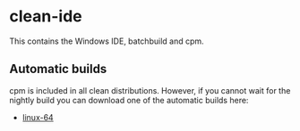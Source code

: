 # clean-ide

This contains the Windows IDE, batchbuild and cpm.

## Automatic builds

cpm is included in all clean distributions. However, if you cannot wait for the
nightly build you can download one of the automatic builds here:

- [linux-64](https://gitlab.science.ru.nl/clean-and-itasks/clean-ide/builds/artifacts/master/file/cpm/cpm?job=test)
